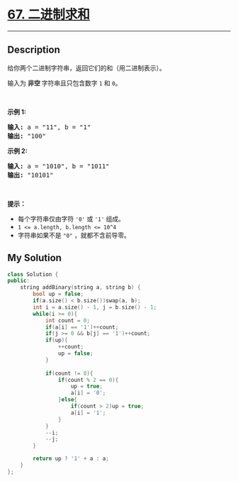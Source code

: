 # [67. 二进制求和](https://leetcode-cn.com/problems/add-binary/)

---

## Description

<section>
<p>给你两个二进制字符串，返回它们的和（用二进制表示）。</p>
<p>输入为 <strong>非空 </strong>字符串且只包含数字&nbsp;<code>1</code>&nbsp;和&nbsp;<code>0</code>。</p>
<p>&nbsp;</p>
<p><strong>示例&nbsp;1:</strong></p>
<pre><strong>输入:</strong> a = "11", b = "1"
<strong>输出:</strong> "100"</pre>
<p><strong>示例&nbsp;2:</strong></p>
<pre><strong>输入:</strong> a = "1010", b = "1011"
<strong>输出:</strong> "10101"</pre>
<p>&nbsp;</p>
<p><strong>提示：</strong></p>
<ul>
	<li>每个字符串仅由字符 <code>'0'</code> 或 <code>'1'</code> 组成。</li>
	<li><code>1 &lt;= a.length, b.length &lt;= 10^4</code></li>
	<li>字符串如果不是 <code>"0"</code> ，就都不含前导零。</li>
</ul>
</section>


## My Solution

```cpp
class Solution {
public:
    string addBinary(string a, string b) {
        bool up = false;
        if(a.size() < b.size())swap(a, b);
        int i = a.size() - 1, j = b.size() - 1;
        while(i >= 0){
            int count = 0;
            if(a[i] == '1')++count;
            if(j >= 0 && b[j] == '1')++count;
            if(up){
                ++count;
                up = false;
            }
            
            if(count != 0){
                if(count % 2 == 0){
                    up = true;
                    a[i] = '0';
                }else{
                    if(count > 2)up = true;
                    a[i] = '1';
                }
            }
            --i;
            --j;
        }

        return up ? '1' + a : a;
    }
};
```